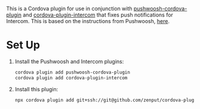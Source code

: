 This is a Cordova plugin for use in conjunction with [pushwoosh-cordova-plugin](https://github.com/Pushwoosh/pushwoosh-phonegap-plugin#readme) and [cordova-plugin-intercom](https://github.com/intercom/intercom-cordova#readme) that fixes push notifications for Intercom. This is based on the instructions from Pushwoosh, [here](https://www.pushwoosh.com/platform-docs/pushwoosh-sdk/android-push-notifications/android-faq#using-pushwoosh-sdk-with-other-fcm-services).

# Set Up

1. Install the Pushwoosh and Intercom plugins:

    ```sh
    cordova plugin add pushwoosh-cordova-plugin
    cordova plugin add cordova-plugin-intercom
    ```

1. Install this plugin:

    ```sh
    npx cordova plugin add git+ssh://git@github.com/zenput/cordova-plugin-pushwoosh-intercom.git
    ```